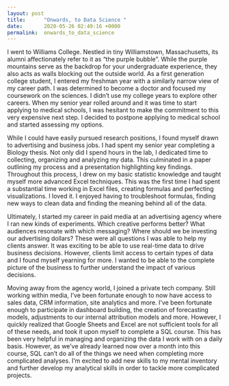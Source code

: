 ```yaml
---
layout: post
title:      "Onwards, to Data Science "
date:       2020-05-26 02:49:16 +0000
permalink:  onwards_to_data_science
---
```



I went to Williams College. Nestled in tiny Williamstown, Massachusetts, its alumni affectionately refer to it as “the purple bubble”. While the purple mountains serve as the backdrop for your undergraduate experience, they also acts as walls blocking out the outside world. As a first generation college student, I entered my freshman year with a similarly narrow view of my career path. I was determined to become a doctor and focused my coursework on the sciences. I didn’t use my college years to explore other careers. When my senior year rolled around and it was time to start applying to medical schools, I was hesitant to make the commitment to this very expensive next step. I decided to postpone applying to medical school and started assessing my options.

While I could have easily pursued research positions, I found myself drawn to advertising and business jobs. I had spent my senior year completing a Biology thesis. Not only did I spend hours in the lab, I dedicated time to collecting, organizing and analyzing my data. This culminated in a paper outlining my process and a presentation highlighting key findings. Throughout this process, I drew on my basic statistic knowledge and taught myself more advanced Excel techniques. This was the first time I had spent a substantial time working in Excel files, creating formulas and perfecting visualizations. I loved it. I enjoyed having to troubleshoot formulas, finding new ways to clean data and finding the meaning behind all of the data. 

Ultimately, I started my career in paid media at an advertising agency where I ran new kinds of experiments. Which creative performs better? What audiences resonate with which messaging? Where should we be investing our advertising dollars? These were all questions I was able to help my clients answer. It was exciting to be able to use real-time data to drive business decisions. However, clients limit access to certain types of data and I found myself yearning for more. I wanted to be able to the complete picture of the business to further understand the impact of various decisions. 

Moving away from the agency world, I joined a private tech company. Still working within media, I’ve been fortunate enough to now have access to sales data, CRM information, site analytics and more. I’ve been fortunate enough to participate in dashboard building, the creation of forecasting models, adjustments to our internal attribution models and more. However, I quickly realized that Google Sheets and Excel are not sufficient tools for all of these needs, and took it upon myself to complete a SQL course. This has been very helpful in managing and organizing the data I work with on a  daily basis. However, as we’ve already learned now over a month into this course, SQL can’t do all of the things we need when completing more complicated analyses. I’m excited to add new skills to my mental inventory and further develop my analytical skills in order to tackle more complicated projects.

